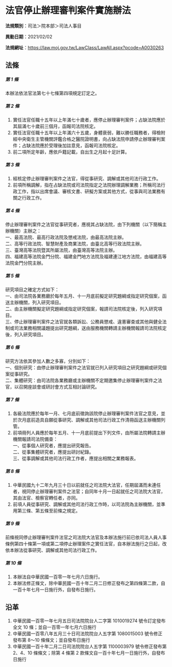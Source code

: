 # 法官停止辦理審判案件實施辦法

**法規類別**：司法＞院本部＞司法人事目

**異動日期**：2021/02/02  

**法規網址**：https://law.moj.gov.tw/LawClass/LawAll.aspx?pcode=A0030263





## 法條
##### 第 1 條
本辦法依法官法第七十七條第四項規定訂定之。

##### 第 2 條
1. 實任法官任職十五年以上年滿七十歲者，應停止辦理審判案件；占缺法院應於其屆滿七十歲前三個月，函報司法院核定。
1. 實任法官任職十五年以上年滿六十五歲，身體衰弱，難以勝任職務者，得檢附經中央衛生主管機關評鑑合格之醫院證明書，向占缺法院申請停止辦理審判案件；占缺法院應於受理後加註意見，函報司法院核定。
1. 前二項所定年齡，應依戶籍記載，自出生之月起十足計算。

##### 第 3 條
1. 經核定停止辦理審判案件之法官，得從事研究、調解或其他司法行政工作。
1. 前項所稱調解，指在占缺法院或司法院指定之法院辦理調解業務；所稱司法行政工作，指以出席會議、審核文書、研擬方案或其他方式，從事與司法業務有關之行政工作。

##### 第 4 條
停止辦理審判案件之法官從事研究者，應視其占缺法院，由下列機關（以下簡稱主辦機關）主辦之：  
一、最高法院、最高行政法院及懲戒法院，由最高法院主辦。  
二、高等行政法院、智慧財產及商業法院，由臺北高等行政法院主辦。  
三、臺灣高等法院暨其所屬法院，由臺灣高等法院主辦。  
四、福建高等法院金門分院、福建金門地方法院及福建連江地方法院，由福建高等法院金門分院主辦。

##### 第 5 條
研究項目之確定方式如下：  
一、由司法院各業務廳於每年五月、十一月底前擬定研究題綱或指定研究個案，函送主辦機關，列入研究項目。  
二、由主辦機關擬定研究題綱或指定研究個案，報請司法院核定後，列入研究項目。  
三、停止辦理審判案件之法官就各類訴訟、公務員懲戒、違憲審查或其他與健全法制或司法業務相關議題提出研究題綱，送由服務機關轉請主辦機關報請司法院核定後，列入研究項目。

##### 第 6 條
研究方法依其參加人數之多寡，分別如下：  
一、個別研究：由停止辦理審判案件之法官就已列入研究項目之研究題綱或研究個案從事研究。  
二、集體研究：由司法院各業務廳或主辦機關不定期邀集停止辦理審判案件之法官，以召開座談會或研討會方式互相討論研究。

##### 第 7 條
1. 各級法院應於每年一月、七月底前徵詢該院停止辦理審判案件法官之意見，並於次月底前造具自願從事研究、調解或其他司法行政工作清冊函送主辦機關列管。
1. 前項冊列人員應於每年五月、十一月底前提出下列文件，由所屬法院轉請主辦機關報請司法院備查：  
一、從事個人研究者，應提出研究報告。  
二、從事集體研究者，應提出研討紀錄。  
三、從事調解或其他司法行政工作者，應提出相關之業務報表。

##### 第 8 條
1. 中華民國九十二年九月三十日以前就任之司法院大法官，任期屆滿而未連任者，視同停止辦理審判案件之法官；自同年十月一日起就任之司法院大法官，其由法官、檢察官轉任者，亦同。
1. 前項人員從事研究、調解或其他司法行政工作時，以司法院為主辦機關，並準用第三條、第五條至前條之規定。

##### 第 9 條
前條視同停止辦理審判案件法官之司法院大法官及本辦法施行前已依司法人員人事條例第四十條第一項或第二項停止辦理案件之實任法官，自本辦法施行之日起，改依本辦法從事研究、調解或其他司法行政工作。

##### 第 10 條
1. 本辦法自中華民國一百零一年七月六日施行。
1. 本辦法修正條文，除中華民國一百十年二月二日修正發布之第四條第二款，自一百十年七月一日施行外，自發布日施行。

## 沿革
1. 中華民國一百零一年七月五日司法院院台人二字第 1010019274 號令訂定發布全文 10 條；並自一百零一年七月六日施行
1. 中華民國一百零八年五月三十日司法院院台人五字第 1080015003 號令修正發布第 8～10  條條文；並自發布日施行
1. 中華民國一百十年二月二日司法院院台人五字第 1100003979 號令修正發布第 2、4、10 條條文；除第 4  條第 2  款條文自一百十年七月一日施行外，自發布日施行

